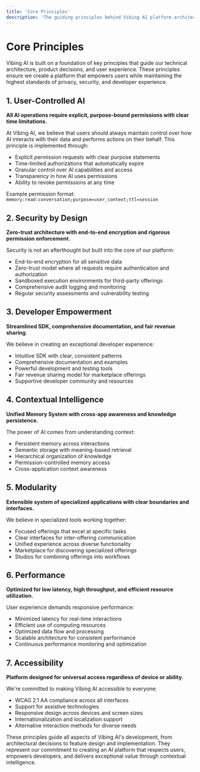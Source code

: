 ```yaml
---
title: 'Core Principles'
description: 'The guiding principles behind Vibing AI platform architecture'
---
```


# Core Principles

Vibing AI is built on a foundation of key principles that guide our technical architecture, product decisions, and user experience. These principles ensure we create a platform that empowers users while maintaining the highest standards of privacy, security, and developer experience.

## 1. User-Controlled AI

**All AI operations require explicit, purpose-bound permissions with clear time limitations.**

At Vibing AI, we believe that users should always maintain control over how AI interacts with their data and performs actions on their behalf. This principle is implemented through:

- Explicit permission requests with clear purpose statements
- Time-limited authorizations that automatically expire
- Granular control over AI capabilities and access
- Transparency in how AI uses permissions
- Ability to revoke permissions at any time

Example permission format: `memory:read:conversation;purpose=user_context;ttl=session`

## 2. Security by Design

**Zero-trust architecture with end-to-end encryption and rigorous permission enforcement.**

Security is not an afterthought but built into the core of our platform:

- End-to-end encryption for all sensitive data
- Zero-trust model where all requests require authentication and authorization
- Sandboxed execution environments for third-party offerings
- Comprehensive audit logging and monitoring
- Regular security assessments and vulnerability testing

## 3. Developer Empowerment

**Streamlined SDK, comprehensive documentation, and fair revenue sharing.**

We believe in creating an exceptional developer experience:

- Intuitive SDK with clear, consistent patterns
- Comprehensive documentation and examples
- Powerful development and testing tools
- Fair revenue sharing model for marketplace offerings
- Supportive developer community and resources

## 4. Contextual Intelligence

**Unified Memory System with cross-app awareness and knowledge persistence.**

The power of AI comes from understanding context:

- Persistent memory across interactions
- Semantic storage with meaning-based retrieval
- Hierarchical organization of knowledge
- Permission-controlled memory access
- Cross-application context awareness

## 5. Modularity

**Extensible system of specialized applications with clear boundaries and interfaces.**

We believe in specialized tools working together:

- Focused offerings that excel at specific tasks
- Clear interfaces for inter-offering communication
- Unified experience across diverse functionality
- Marketplace for discovering specialized offerings
- Studios for combining offerings into workflows

## 6. Performance

**Optimized for low latency, high throughput, and efficient resource utilization.**

User experience demands responsive performance:

- Minimized latency for real-time interactions
- Efficient use of computing resources
- Optimized data flow and processing
- Scalable architecture for consistent performance
- Continuous performance monitoring and optimization

## 7. Accessibility

**Platform designed for universal access regardless of device or ability.**

We're committed to making Vibing AI accessible to everyone:

- WCAG 2.1 AA compliance across all interfaces
- Support for assistive technologies
- Responsive design across devices and screen sizes
- Internationalization and localization support
- Alternative interaction methods for diverse needs

These principles guide all aspects of Vibing AI's development, from architectural decisions to feature design and implementation. They represent our commitment to creating an AI platform that respects users, empowers developers, and delivers exceptional value through contextual intelligence. 